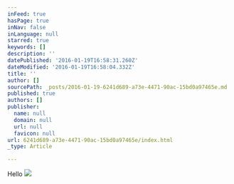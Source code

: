 ```yaml
---
inFeed: true
hasPage: true
inNav: false
inLanguage: null
starred: true
keywords: []
description: ''
datePublished: '2016-01-19T16:58:31.260Z'
dateModified: '2016-01-19T16:58:04.332Z'
title: ''
author: []
sourcePath: _posts/2016-01-19-6241d689-a73e-4471-90ac-15bd0a97465e.md
published: true
authors: []
publisher:
  name: null
  domain: null
  url: null
  favicon: null
url: 6241d689-a73e-4471-90ac-15bd0a97465e/index.html
_type: Article

---
```

Hello
![](https://the-grid-user-content.s3-us-west-2.amazonaws.com/815ef4d6-9dc8-4be0-83fd-4096fb009510.png)